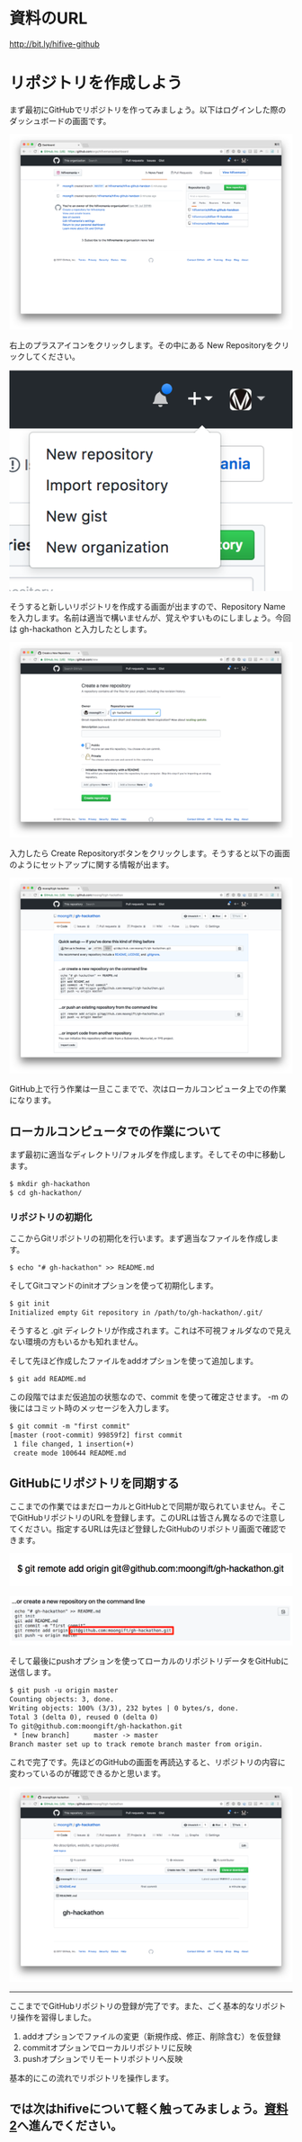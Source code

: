 # 資料のURL

http://bit.ly/hifive-github

# リポジトリを作成しよう

まず最初にGitHubでリポジトリを作ってみましょう。以下はログインした際のダッシュボードの画面です。

![](images/1-1.png)

右上のプラスアイコンをクリックします。その中にある New Repositoryをクリックしてください。

![](images/1-2.png)

そうすると新しいリポジトリを作成する画面が出ますので、Repository Nameを入力します。名前は適当で構いませんが、覚えやすいものにしましょう。今回は gh-hackathon と入力したとします。

![](images/1-4.png)

入力したら Create Repositoryボタンをクリックします。そうすると以下の画面のようにセットアップに関する情報が出ます。

![](images/1-5.png)

GitHub上で行う作業は一旦ここまでで、次はローカルコンピュータ上での作業になります。

## ローカルコンピュータでの作業について

まず最初に適当なディレクトリ/フォルダを作成します。そしてその中に移動します。

```
$ mkdir gh-hackathon
$ cd gh-hackathon/
```

### リポジトリの初期化

ここからGitリポジトリの初期化を行います。まず適当なファイルを作成します。

```
$ echo "# gh-hackathon" >> README.md
```

そしてGitコマンドのinitオプションを使って初期化します。

```
$ git init
Initialized empty Git repository in /path/to/gh-hackathon/.git/
```

そうすると .git ディレクトリが作成されます。これは不可視フォルダなので見えない環境の方もいるかも知れません。

そして先ほど作成したファイルをaddオプションを使って追加します。

```
$ git add README.md
```

この段階ではまだ仮追加の状態なので、commit を使って確定させます。 -m の後にはコミット時のメッセージを入力します。

```
$ git commit -m "first commit"
[master (root-commit) 99859f2] first commit
 1 file changed, 1 insertion(+)
 create mode 100644 README.md
```

## GitHubにリポジトリを同期する

ここまでの作業ではまだローカルとGitHubとで同期が取られていません。そこでGitHubリポジトリのURLを登録します。このURLは皆さん異なるので注意してください。指定するURLは先ほど登録したGitHubのリポジトリ画面で確認できます。

![](images/1-10.png)

![](images/1-8.png)

そして最後にpushオプションを使ってローカルのリポジトリデータをGitHubに送信します。

```
$ git push -u origin master
Counting objects: 3, done.
Writing objects: 100% (3/3), 232 bytes | 0 bytes/s, done.
Total 3 (delta 0), reused 0 (delta 0)
To git@github.com:moongift/gh-hackathon.git
 * [new branch]      master -> master
Branch master set up to track remote branch master from origin.
```

これで完了です。先ほどのGitHubの画面を再読込すると、リポジトリの内容に変わっているのが確認できるかと思います。

![](images/1-7.png)

----

ここまででGitHubリポジトリの登録が完了です。また、ごく基本的なリポジトリ操作を習得しました。

1. addオプションでファイルの変更（新規作成、修正、削除含む）を仮登録
1. commitオプションでローカルリポジトリに反映
1. pushオプションでリモートリポジトリへ反映

基本的にこの流れでリポジトリを操作します。

## では次はhifiveについて軽く触ってみましょう。[資料2](./2.md)へ進んでください。
